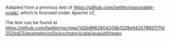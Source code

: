 Adapted from a previous test of https://github.com/twitter/reasonable-scala/, which is licensed under Apache v2.

The test can be found at https://github.com/twitter/rsc/tree/1d2b8962604206b1328e94257885117fd252bd23/examples/re2s/src/main/scala/java/util/regex.
